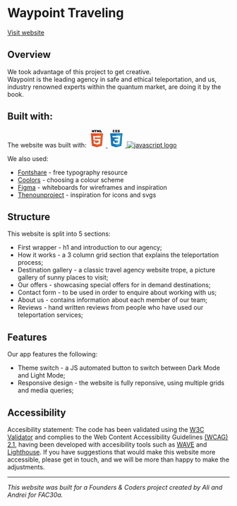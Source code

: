 # Waypoint Traveling
[Visit website](https://fac30.github.io/ali-andrei-agency/)

## Overview
We took advantage of this project to get creative. <br> 
Waypoint is the leading agency in safe and ethical teleportation, and us, industry renowned experts within the quantum market, are doing it by the book.

## Built with:
The website was built with:
<a href="https://www.w3.org/html/" target="_blank" rel="noreferrer"> 
<img src="https://raw.githubusercontent.com/devicons/devicon/master/icons/html5/html5-original-wordmark.svg" alt="html5" width="40" height="40"/> 
</a> 
<a href="https://www.w3schools.com/css/" target="_blank" rel="noreferrer"> 
<img src="https://raw.githubusercontent.com/devicons/devicon/master/icons/css3/css3-original-wordmark.svg" alt="css3" width="40" height="40"/>
</a> 
<a href="https://developer.mozilla.org/en-US/docs/Web/JavaScript" target="_blank" rel="noreferrer"> 
<img src="https://upload.wikimedia.org/wikipedia/commons/thumb/6/6a/JavaScript-logo.png/768px-JavaScript-logo.png" alt="javascript logo" width="40" height="40"/> 
</a> 

We also used:
* [Fontshare](https://fontshare.com/) - free typography resource
* [Coolors](https://www.coolors.co/) - choosing a colour scheme
* [Figma](https://figma.com/) - whiteboards for wireframes and inspiration
* [Thenounproject](https://thenounproject.com/) - inspiration for icons and svgs

## Structure
This website is split into 5 sections:
* First wrapper - h1 and introduction to our agency;
* How it works - a 3 column grid section that explains the teleportation process;
* Destination gallery - a classic travel agency website trope, a picture gallery of sunny places to visit;
* Our offers - showcasing special offers for in demand destinations;
* Contact form - to be used in order to enquire about working with us;
* About us - contains information about each member of our team;
* Reviews - hand written reviews from people who have used our teleportation services;

## Features 
Our app features the following:
* Theme switch - a JS automated button to switch between Dark Mode and Light Mode;
* Responsive design - the website is fully reponsive, using multiple grids and media queries;

## Accessibility 

Accesibility statement:
The code has been validated using the [W3C Validator](https://validator.w3.org/) and complies to the Web Content Accessibility Guidelines [(WCAG) 2.1](https://www.w3.org/TR/WCAG21/), having been developed with accesibility tools such as [WAVE](https://wave.webaim.org/) and [Lighthouse](https://developer.chrome.com/docs/lighthouse/overview). If you have suggestions that would make this website more accessible, please get in touch, and we will be more than happy to make the adjustments.

- - - 
_This website was built for a Founders & Coders project created by Ali and Andrei for FAC30a._
